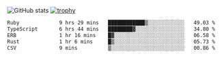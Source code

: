 ![GitHub stats](https://github-readme-stats.vercel.app/api?username=ksk001100&show_icons=true&theme=tokyonight)
[![trophy](https://github-profile-trophy.vercel.app/?username=ksk001100&theme=onedark)](https://github.com/ryo-ma/github-profile-trophy)

<!--START_SECTION:waka-->

```txt
Ruby             9 hrs 29 mins   ████████████▒░░░░░░░░░░░░   49.03 %
TypeScript       6 hrs 44 mins   ████████▓░░░░░░░░░░░░░░░░   34.80 %
ERB              1 hr 16 mins    █▓░░░░░░░░░░░░░░░░░░░░░░░   06.58 %
Rust             1 hr 6 mins     █▒░░░░░░░░░░░░░░░░░░░░░░░   05.73 %
CSV              9 mins          ▒░░░░░░░░░░░░░░░░░░░░░░░░   00.86 %
```

<!--END_SECTION:waka-->
